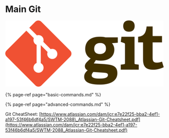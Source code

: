 # Main Git

![](../../.gitbook/assets/1280px-git-logo.svg.png)

{% page-ref page="basic-commands.md" %}

{% page-ref page="advanced-commands.md" %}



Git CheatSheet: [https://www.atlassian.com/dam/jcr:e7e22f25-bba2-4ef1-a197-53f46b6df4a5/SWTM-2088\_Atlassian-Git-Cheatsheet.pdf](https://www.atlassian.com/dam/jcr:e7e22f25-bba2-4ef1-a197-53f46b6df4a5/SWTM-2088_Atlassian-Git-Cheatsheet.pdf)

